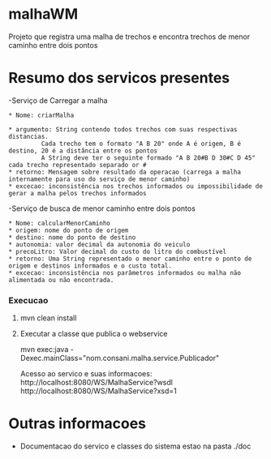malhaWM
=======

Projeto que registra uma malha de trechos e encontra trechos de menor caminho entre dois pontos 


# Resumo dos servicos presentes

-Serviço de Carregar a malha

	* Nome: criarMalha

	* argumento: String contendo todos trechos com suas respectivas distancias.
		     Cada trecho tem o formato "A B 20" onde A é origem, B é destino, 20 é a distância entre os pontos
		     A String deve ter o seguinte formado "A B 20#B D 30#C D 45" cada trecho representado separado or #
 	* retorno: Mensagem sobre resultado da operacao (carrega a malha internamente para uso do serviço de menor caminho)
	* excecao: inconsistência nos trechos informados ou impossibilidade de gerar a malha pelos trechos informados


-Serviço de busca de menor caminho entre dois pontos

	* Nome: calcularMenorCaminho
	* origem: nome do ponto de origem
	* destino: nome do ponto de destino
	* autonomia: valor decimal da autonomia do veiculo
	* precoLitro: Valor decimal do custo do litro do combustível
	* retorno: Uma String representado o menor caminho entre o ponto de origem e destinos informados e o custo total.
	* excecao: inconsistência nos parâmetros informados ou malha não alimentada ou não encontrada.


### Execucao

1. mvn clean install

2. Executar a classe que publica o webservice 

	mvn exec:java -Dexec.mainClass="nom.consani.malha.service.Publicador"

	Acesso ao servico e suas informacoes:
		http://localhost:8080/WS/MalhaService?wsdl
		http://localhost:8080/WS/MalhaService?xsd=1

# Outras informacoes

- Documentacao do servico e classes do sistema estao na pasta ./doc
